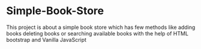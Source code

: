 # Simple-Book-Store
This project is about a simple book store which has few methods like adding books deleting books or searching available books with the help of HTML bootstrap and Vanilla JavaScript
